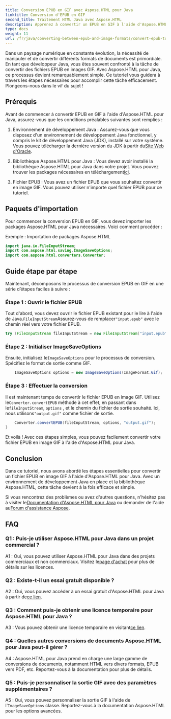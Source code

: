 ```yaml
---
title: Conversion EPUB en GIF avec Aspose.HTML pour Java
linktitle: Conversion d'EPUB en GIF
second_title: Traitement HTML Java avec Aspose.HTML
description: Apprenez à convertir un EPUB en GIF à l'aide d'Aspose.HTML pour Java. Simple, efficace et fiable.
type: docs
weight: 11
url: /fr/java/converting-between-epub-and-image-formats/convert-epub-to-gif/
---
```

Dans un paysage numérique en constante évolution, la nécessité de manipuler et de convertir différents formats de documents est primordiale. En tant que développeur Java, vous êtes souvent confronté à la tâche de convertir des fichiers EPUB en images GIF. Avec Aspose.HTML pour Java, ce processus devient remarquablement simple. Ce tutoriel vous guidera à travers les étapes nécessaires pour accomplir cette tâche efficacement. Plongeons-nous dans le vif du sujet !

## Prérequis

Avant de commencer à convertir EPUB en GIF à l'aide d'Aspose.HTML pour Java, assurez-vous que les conditions préalables suivantes sont remplies :

1. Environnement de développement Java :
    Assurez-vous que vous disposez d'un environnement de développement Java fonctionnel, y compris le kit de développement Java (JDK), installé sur votre système. Vous pouvez télécharger la dernière version du JDK à partir du[Site Web d'Oracle](https://www.oracle.com/java/technologies/javase-downloads.html).

2. Bibliothèque Aspose.HTML pour Java :
    Vous devez avoir installé la bibliothèque Aspose.HTML pour Java dans votre projet. Vous pouvez trouver les packages nécessaires en téléchargement[ici](https://releases.aspose.com/html/java/).

3. Fichier EPUB :
   Vous avez un fichier EPUB que vous souhaitez convertir en image GIF. Vous pouvez utiliser n'importe quel fichier EPUB pour ce tutoriel.

## Paquets d'importation

Pour commencer la conversion EPUB en GIF, vous devez importer les packages Aspose.HTML pour Java nécessaires. Voici comment procéder :

Exemple : Importation de packages Aspose.HTML
```java
import java.io.FileInputStream;
import com.aspose.html.saving.ImageSaveOptions;
import com.aspose.html.converters.Converter;
```

## Guide étape par étape

Maintenant, décomposons le processus de conversion EPUB en GIF en une série d’étapes faciles à suivre :

### Étape 1 : Ouvrir le fichier EPUB

 Tout d'abord, vous devez ouvrir le fichier EPUB existant pour le lire à l'aide de Java.`FileInputStream`Assurez-vous de remplacer`"input.epub"` avec le chemin réel vers votre fichier EPUB.

```java
try (FileInputStream fileInputStream = new FileInputStream("input.epub")) {
```

### Étape 2 : Initialiser ImageSaveOptions

 Ensuite, initialisez le`ImageSaveOptions` pour le processus de conversion. Spécifiez le format de sortie comme GIF.

```java
    ImageSaveOptions options = new ImageSaveOptions(ImageFormat.Gif);
```

### Étape 3 : Effectuer la conversion

 Il est maintenant temps de convertir le fichier EPUB en image GIF. Utilisez le`Converter.convertEPUB` méthode à cet effet, en passant dans le`fileInputStream`, `options` , et le chemin du fichier de sortie souhaité. Ici, nous utilisons`"output.gif"` comme fichier de sortie.

```java
    Converter.convertEPUB(fileInputStream, options, "output.gif");
}
```

Et voilà ! Avec ces étapes simples, vous pouvez facilement convertir votre fichier EPUB en image GIF à l'aide d'Aspose.HTML pour Java.

## Conclusion

Dans ce tutoriel, nous avons abordé les étapes essentielles pour convertir un fichier EPUB en image GIF à l'aide d'Aspose.HTML pour Java. Avec un environnement de développement Java en place et la bibliothèque Aspose.HTML, cette tâche devient à la fois efficace et simple.

 Si vous rencontrez des problèmes ou avez d'autres questions, n'hésitez pas à visiter le[Documentation d'Aspose.HTML pour Java](https://reference.aspose.com/html/java/) ou demander de l'aide au[Forum d'assistance Aspose](https://forum.aspose.com/).

## FAQ

### Q1 : Puis-je utiliser Aspose.HTML pour Java dans un projet commercial ?

A1 : Oui, vous pouvez utiliser Aspose.HTML pour Java dans des projets commerciaux et non commerciaux. Visitez le[page d'achat](https://purchase.aspose.com/buy) pour plus de détails sur les licences.

### Q2 : Existe-t-il un essai gratuit disponible ?

 A2 : Oui, vous pouvez accéder à un essai gratuit d'Aspose.HTML pour Java à partir de[ce lien](https://releases.aspose.com/).

### Q3 : Comment puis-je obtenir une licence temporaire pour Aspose.HTML pour Java ?

 A3 : Vous pouvez obtenir une licence temporaire en visitant[ce lien](https://purchase.aspose.com/temporary-license/).

### Q4 : Quelles autres conversions de documents Aspose.HTML pour Java peut-il gérer ?

A4 : Aspose.HTML pour Java prend en charge une large gamme de conversions de documents, notamment HTML vers divers formats, EPUB vers PDF, etc. Reportez-vous à la documentation pour plus de détails.

### Q5 : Puis-je personnaliser la sortie GIF avec des paramètres supplémentaires ?

 A5 : Oui, vous pouvez personnaliser la sortie GIF à l'aide de l'`ImageSaveOptions` classe. Reportez-vous à la documentation Aspose.HTML pour les options avancées.